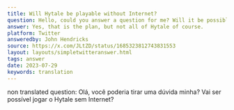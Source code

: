 ```yaml
---
title: Will Hytale be playable without Internet?
question: Hello, could you answer a question for me? Will it be possible to play Hytale without the Internet?
answer: Yes, that is the plan, but not all of Hytale of course.
platform: Twitter
answeredby: John Hendricks
source: https://x.com/JLtZD/status/1685323812743831553
layout: layouts/simpletwitteranswer.html
tags: answer
date: 2023-07-29
keywords: translation
---
```

non translated question: Olá, você poderia tirar uma dúvida minha? Vai ser possível jogar o Hytale sem Internet?